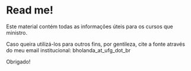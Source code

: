 # Read me!

Este material contém todas as informações úteis para os cursos que ministro.

Caso queira utilizá-los para outros fins, por gentileza, cite a fonte através do meu email institucional:
bholanda_at_ufg_dot_br

Obrigado!
